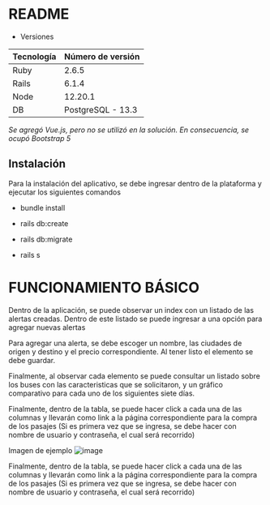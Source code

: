 # README

* Versiones

| Tecnología  | Número de versión |
| ------------| ------------------|
| Ruby        | 2.6.5             |
| Rails       | 6.1.4             |
| Node        | 12.20.1           |
| DB          | PostgreSQL - 13.3 |


*Se agregó Vue.js, pero no se utilizó en la solución. En consecuencia, se ocupó Bootstrap 5*

## Instalación

Para la instalación del aplicativo, se debe ingresar dentro de la plataforma y ejecutar los siguientes comandos

* bundle install

* rails db:create

* rails db:migrate

* rails s


# FUNCIONAMIENTO BÁSICO

Dentro de la aplicación, se puede observar un index con un listado de las alertas creadas. Dentro de este listado se puede ingresar a una opción para agregar nuevas alertas

Para agregar una alerta, se debe escoger un nombre, las ciudades de origen y destino y el precio correspondiente. Al tener listo el elemento se debe guardar.

Finalmente, al observar cada elemento se puede consultar un listado sobre los buses con las caracteristicas que se solicitaron, y un gráfico comparativo para cada uno de los siguientes siete días.

Finalmente, dentro de la tabla, se puede hacer click a cada una de las columnas y llevarán como link a la página correspondiente para la compra de los pasajes (Si es primera vez que se ingresa, se debe hacer con nombre de usuario y contraseña, el cual será recorrido)

Imagen de ejemplo
![image](https://user-images.githubusercontent.com/34196966/135700282-dfc6f50b-5345-4009-af36-abd94638dc06.png)

Finalmente, dentro de la tabla, se puede hacer click a cada una de las columnas y llevarán como link a la página correspondiente para la compra de los pasajes (Si es primera vez que se ingresa, se debe hacer con nombre de usuario y contraseña, el cual será recorrido)
